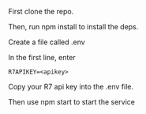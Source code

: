 First clone the repo.

Then, run npm install to install the deps.

Create a file called .env

In the first line, enter 


```
R7APIKEY=<apikey>
```

Copy your R7 api key into the .env file.

Then use npm start to start the service
